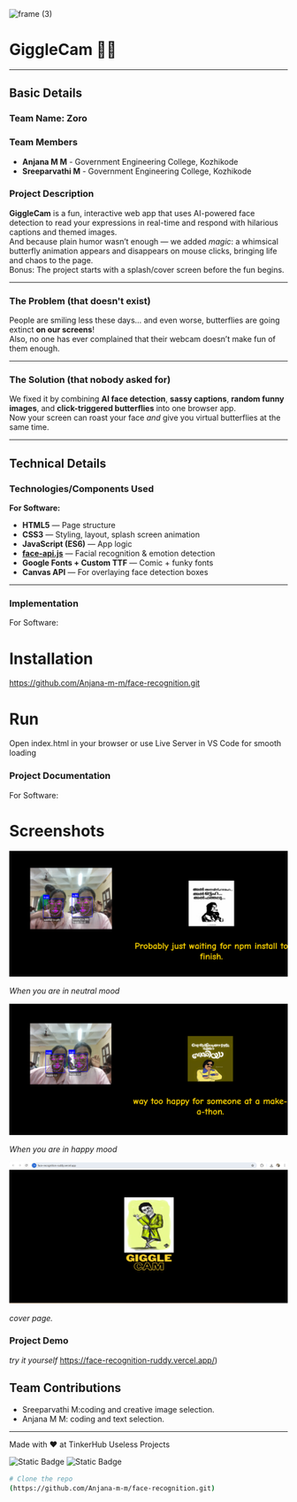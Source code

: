 <img width="3188" height="1202" alt="frame (3)" src="https://github.com/user-attachments/assets/517ad8e9-ad22-457d-9538-a9e62d137cd7" />

# GiggleCam 🦋😂  


---

## Basic Details
### Team Name: Zoro

### Team Members
- **Anjana M M** - Government Engineering College, Kozhikode
- **Sreeparvathi M** - Government Engineering College, Kozhikode

### Project Description
**GiggleCam** is a fun, interactive web app that uses AI-powered face detection to read your expressions in real-time and respond with hilarious captions and themed images.  
And because plain humor wasn’t enough — we added *magic*: a whimsical butterfly animation appears and disappears on mouse clicks, bringing life and chaos to the page.  
Bonus: The project starts with a splash/cover screen before the fun begins.

---

### The Problem (that doesn't exist)
People are smiling less these days… and even worse, butterflies are going extinct **on our screens**!  
Also, no one has ever complained that their webcam doesn’t make fun of them enough.

---

### The Solution (that nobody asked for)
We fixed it by combining **AI face detection**, **sassy captions**, **random funny images**, and **click-triggered butterflies** into one browser app.  
Now your screen can roast your face *and* give you virtual butterflies at the same time.

---

## Technical Details
### Technologies/Components Used
**For Software:**
- **HTML5** — Page structure
- **CSS3** — Styling, layout, splash screen animation
- **JavaScript (ES6)** — App logic
- **[face-api.js](https://github.com/justadudewhohacks/face-api.js)** — Facial recognition & emotion detection
- **Google Fonts + Custom TTF** — Comic + funky fonts
- **Canvas API** — For overlaying face detection boxes


---

### Implementation
For Software:
# Installation
https://github.com/Anjana-m-m/face-recognition.git 

# Run
 Open index.html in your browser
  or use Live Server in VS Code for smooth loading


### Project Documentation
For Software:

# Screenshots
![Screenshot](imags/ss1.png)

*When you are in neutral mood*

![Screenshot](imags/ss2.png)

*When you are in happy mood*

![Screenshot](imags/ss3.png)

*cover page.*

### Project Demo
*try it yourself*
https://face-recognition-ruddy.vercel.app/)


## Team Contributions
- Sreeparvathi M:coding and creative image selection.
- Anjana M M: coding and text selection.
  

---
Made with ❤️ at TinkerHub Useless Projects 

![Static Badge](https://img.shields.io/badge/TinkerHub-24?color=%23000000&link=https%3A%2F%2Fwww.tinkerhub.org%2F)
![Static Badge](https://img.shields.io/badge/UselessProjects--25-25?link=https%3A%2F%2Fwww.tinkerhub.org%2Fevents%2FQ2Q1TQKX6Q%2FUseless%2520Projects)
```bash
# Clone the repo
(https://github.com/Anjana-m-m/face-recognition.git)



